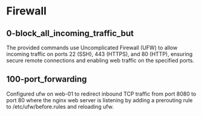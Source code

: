 # Firewall

## 0-block_all_incoming_traffic_but
The provided commands use Uncomplicated Firewall (UFW) to allow incoming traffic on ports 22 (SSH), 443 (HTTPS), and 80 (HTTP), ensuring secure remote connections and enabling web traffic on the specified ports.

## 100-port_forwarding
Configured ufw on web-01 to redirect inbound TCP traffic from port 8080 to port 80 where the nginx web server is listening by adding a prerouting rule to /etc/ufw/before.rules and reloading ufw.